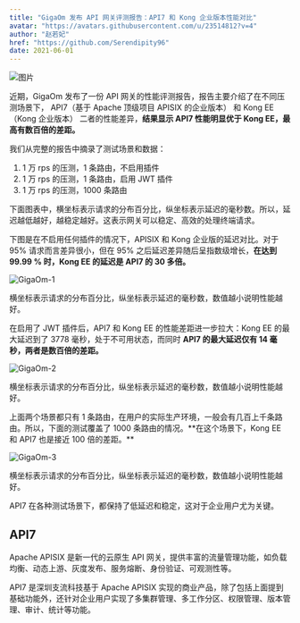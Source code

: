 ```yaml
---
title: "GigaOm 发布 API 网关评测报告：API7 和 Kong 企业版本性能对比"
avatar: "https://avatars.githubusercontent.com/u/23514812?v=4"
author: "赵若妃"
href: "https://github.com/Serendipity96"
date: 2021-06-01
---
```


![图片](https://p6-juejin.byteimg.com/tos-cn-i-k3u1fbpfcp/da52e6a2b6674d7b812ba1a21b5dd516~tplv-k3u1fbpfcp-watermark.image)

近期，GigaOm 发布了一份 API 网关的性能评测报告，报告主要介绍了在不同压测场景下， API7（基于 Apache 顶级项目 APISIX 的企业版本） 和 Kong EE（Kong 企业版本） 二者的性能差异，**结果显示 API7 性能明显优于 Kong EE，最高有数百倍的差距。**

我们从完整的报告中摘录了测试场景和数据：

1. 1 万 rps 的压测，1 条路由，不启用插件
2. 1 万 rps 的压测，1 条路由，启用 JWT 插件
3. 1 万 rps 的压测，1000 条路由

下面图表中，横坐标表示请求的分布百分比，纵坐标表示延迟的毫秒数。所以，延迟越低越好，越稳定越好。这表示网关可以稳定、高效的处理终端请求。

下图是在不启用任何插件的情况下，APISIX 和 Kong 企业版的延迟对比。对于 95% 请求而言差异很小，但在 95% 之后延迟差异随后呈指数级增长，**在达到 99.99 % 时，Kong EE 的延迟是 API7 的 30 多倍。**

![GigaOm-1](../static/images/GigaOm-1.png)

<p text-align="center" font-size="8px">横坐标表示请求的分布百分比，纵坐标表示延迟的毫秒数，数值越小说明性能越好。</p>

在启用了 JWT 插件后，API7 和 Kong EE 的性能差距进一步拉大：Kong EE 的最大延迟到了 3778 毫秒，处于不可用状态，而同时 **API7 的最大延迟仅有 14 毫秒，两者是数百倍的差距。**

![GigaOm-2](../static/images/GigaOm-2.png)

<p text-align="center" font-size="8px">横坐标表示请求的分布百分比，纵坐标表示延迟的毫秒数，数值越小说明性能越好。</p>
上面两个场景都只有 1 条路由，在用户的实际生产环境，一般会有几百上千条路由。所以，下面的测试覆盖了 1000 条路由的情况。**在这个场景下，Kong EE 和 API7 也是接近 100 倍的差距。**

![GigaOm-3](../static/images/GigaOm-3.png)

<p text-align="center" font-size="8px">横坐标表示请求的分布百分比，纵坐标表示延迟的毫秒数，数值越小说明性能越好。</p>

API7 在各种测试场景下，都保持了低延迟和稳定，这对于企业用户尤为关键。

## API7

Apache APISIX 是新一代的云原生 API 网关，提供丰富的流量管理功能，如负载均衡、动态上游、灰度发布、服务熔断、身份验证、可观测性等。

API7 是深圳支流科技基于 Apache APISIX 实现的商业产品，除了包括上面提到基础功能外，还针对企业用户实现了多集群管理、多工作分区、权限管理、版本管理、审计、统计等功能。
